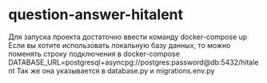 # question-answer-hitalent

Для запуска проекта достаточно ввести команду docker-compose up
Если вы хотите использовать локальную базу данных, то можно поменять строку подключения в docker-compose DATABASE_URL=postgresql+asyncpg://postgres:password@db:5432/hitalent
Так же она указывается в database.py и migrations.env.py 

